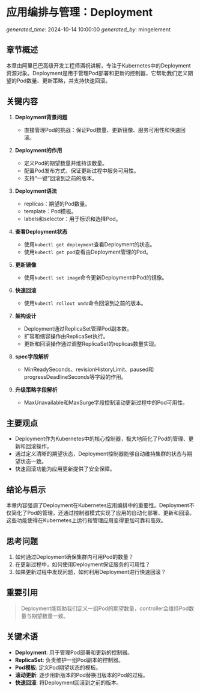# 应用编排与管理：Deployment

*generated_time*: 2024-10-14 10:00:00
*generated_by*: mingelement

## 章节概述
本章由阿里巴巴高级开发工程师酒祝讲解，专注于Kubernetes中的Deployment资源对象。Deployment是用于管理Pod部署和更新的控制器，它帮助我们定义期望的Pod数量、更新策略，并支持快速回滚。

## 关键内容
1. **Deployment背景问题**
   - 直接管理Pod的挑战：保证Pod数量、更新镜像、服务可用性和快速回滚。

2. **Deployment的作用**
   - 定义Pod的期望数量并维持该数量。
   - 配置Pod发布方式，保证更新过程中服务可用性。
   - 支持“一键”回滚到之前的版本。

3. **Deployment语法**
   - replicas：期望的Pod数量。
   - template：Pod模板。
   - labels和selector：用于标识和选择Pod。

4. **查看Deployment状态**
   - 使用`kubectl get deployment`查看Deployment的状态。
   - 使用`kubectl get pod`查看由Deployment管理的Pod。

5. **更新镜像**
   - 使用`kubectl set image`命令更新Deployment中Pod的镜像。

6. **快速回滚**
   - 使用`kubectl rollout undo`命令回滚到之前的版本。

7. **架构设计**
   - Deployment通过ReplicaSet管理Pod副本数。
   - 扩容和缩容操作由ReplicaSet执行。
   - 更新和回滚操作通过调整ReplicaSet的replicas数量实现。

8. **spec字段解析**
   - MinReadySeconds、revisionHistoryLimit、paused和progressDeadlineSeconds等字段的作用。

9. **升级策略字段解析**
   - MaxUnavailable和MaxSurge字段控制滚动更新过程中的Pod可用性。

## 主要观点
- Deployment作为Kubernetes中的核心控制器，极大地简化了Pod的管理、更新和回滚操作。
- 通过定义清晰的期望状态，Deployment控制器能够自动维持集群的状态与期望状态一致。
- 快速回滚功能为应用更新提供了安全保障。

## 结论与启示
本章内容强调了Deployment在Kubernetes应用编排中的重要性。Deployment不仅简化了Pod的管理，还通过控制器模式实现了应用的自动化部署、更新和回滚。这些功能使得在Kubernetes上运行和管理应用变得更加可靠和高效。

## 思考问题
1. 如何通过Deployment确保集群内可用Pod的数量？
2. 在更新过程中，如何使用Deployment保证服务的可用性？
3. 如果更新过程中发现问题，如何利用Deployment进行快速回滚？

## 重要引用
> Deployment能帮助我们定义一组Pod的期望数量，controller会维持Pod数量与期望数量一致。

## 关键术语
- **Deployment**: 用于管理Pod部署和更新的控制器。
- **ReplicaSet**: 负责维护一组Pod副本的控制器。
- **Pod模板**: 定义Pod期望状态的模板。
- **滚动更新**: 逐步用新版本的Pod替换旧版本的Pod的过程。
- **快速回滚**: 将Deployment回滚到之前的版本。